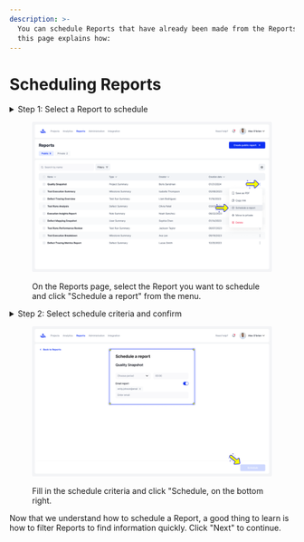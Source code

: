 ```yaml
---
description: >-
  You can schedule Reports that have already been made from the Reports page
  this page explains how:
---
```


# Scheduling Reports

<details>

<summary>Step 1: Select a Report to schedule</summary>

On the Reports page, select the Report you wish to schedule from the Table View.

</details>

<figure><img src="../../.gitbook/assets/579_Reports - More (1).png" alt=""><figcaption><p>On the Reports page, select the Report you want to schedule and click "Schedule a report" from the menu. </p></figcaption></figure>

<details>

<summary>Step 2: Select schedule criteria and confirm</summary>

On this screen select the schedule criteria including the increments of time to send the Report from (every day, week, month, or custom options), the exact time within those selections, and emailing the report to specific users.\
\
When you are finished click "Schedule"

</details>

<figure><img src="../../.gitbook/assets/578_Reports - Schedule a report.png" alt=""><figcaption><p>Fill in the schedule criteria and click "Schedule, on the bottom right.</p></figcaption></figure>

Now that we understand how to schedule a Report, a good thing to learn is how to filter Reports to find information quickly. Click "Next" to continue.

